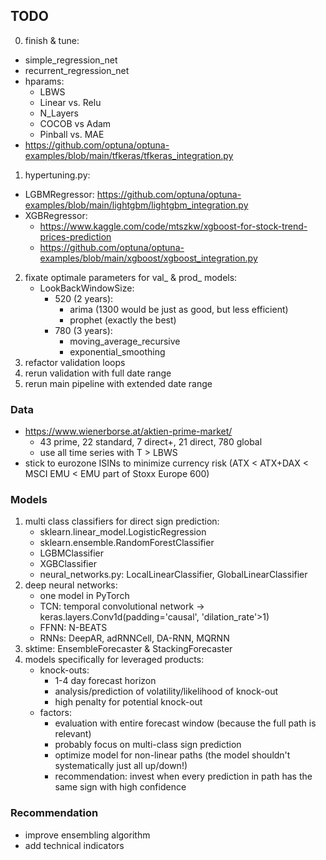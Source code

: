 ## TODO
0. finish & tune:
  - simple_regression_net
  - recurrent_regression_net
  - hparams:
    - LBWS
    - Linear vs. Relu
    - N_Layers
    - COCOB vs Adam
    - Pinball vs. MAE
  - https://github.com/optuna/optuna-examples/blob/main/tfkeras/tfkeras_integration.py
1. hypertuning.py:
  - LGBMRegressor: https://github.com/optuna/optuna-examples/blob/main/lightgbm/lightgbm_integration.py
  - XGBRegressor:
    - https://www.kaggle.com/code/mtszkw/xgboost-for-stock-trend-prices-prediction
    - https://github.com/optuna/optuna-examples/blob/main/xgboost/xgboost_integration.py
2. fixate optimale parameters for val_ & prod_ models:
    - LookBackWindowSize:
      - 520 (2 years):
        - arima (1300 would be just as good, but less efficient)
        - prophet (exactly the best)
      - 780 (3 years):
        - moving_average_recursive
        - exponential_smoothing
3. refactor validation loops
4. rerun validation with full date range
5. rerun main pipeline with extended date range


### Data
- https://www.wienerborse.at/aktien-prime-market/
    - 43 prime, 22 standard, 7 direct+, 21 direct, 780 global
    - use all time series with T > LBWS
- stick to eurozone ISINs to minimize currency risk (ATX < ATX+DAX < MSCI EMU < EMU part of Stoxx Europe 600)

### Models
1. multi class classifiers for direct sign prediction:
    - sklearn.linear_model.LogisticRegression
    - sklearn.ensemble.RandomForestClassifier
    - LGBMClassifier
    - XGBClassifier
    - neural_networks.py: LocalLinearClassifier, GlobalLinearClassifier
2. deep neural networks:
    - one model in PyTorch
    - TCN: temporal convolutional network -> keras.layers.Conv1d(padding='causal', 'dilation_rate'>1)
    - FFNN: N-BEATS
    - RNNs: DeepAR, adRNNCell, DA-RNN, MQRNN
3. sktime: EnsembleForecaster & StackingForecaster
4. models specifically for leveraged products:
    - knock-outs:
        - 1-4 day forecast horizon
        - analysis/prediction of volatility/likelihood of knock-out
        - high penalty for potential knock-out
    - factors:
        - evaluation with entire forecast window (because the full path is relevant)
        - probably focus on multi-class sign prediction
        - optimize model for non-linear paths (the model shouldn't systematically just all up/down!)
        - recommendation: invest when every prediction in path has the same sign with high confidence

### Recommendation
- improve ensembling algorithm
- add technical indicators